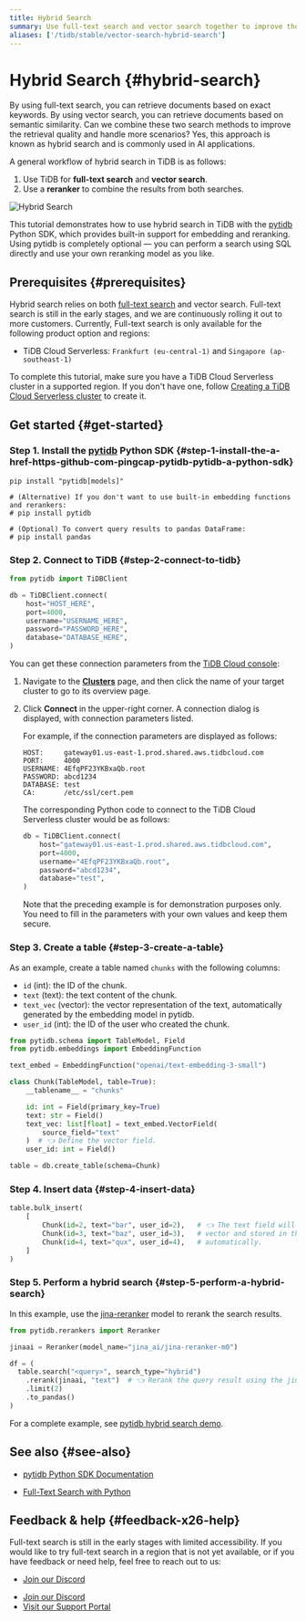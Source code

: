 ```yaml
---
title: Hybrid Search
summary: Use full-text search and vector search together to improve the retrieval quality.
aliases: ['/tidb/stable/vector-search-hybrid-search']
---
```


# Hybrid Search {#hybrid-search}

By using full-text search, you can retrieve documents based on exact keywords. By using vector search, you can retrieve documents based on semantic similarity. Can we combine these two search methods to improve the retrieval quality and handle more scenarios? Yes, this approach is known as hybrid search and is commonly used in AI applications.

A general workflow of hybrid search in TiDB is as follows:

1.  Use TiDB for **full-text search** and **vector search**.
2.  Use a **reranker** to combine the results from both searches.

![Hybrid Search](/media/vector-search/hybrid-search-overview.svg)

This tutorial demonstrates how to use hybrid search in TiDB with the [pytidb](https://github.com/pingcap/pytidb) Python SDK, which provides built-in support for embedding and reranking. Using pytidb is completely optional — you can perform a search using SQL directly and use your own reranking model as you like.

## Prerequisites {#prerequisites}

Hybrid search relies on both [full-text search](/tidb-cloud/vector-search-full-text-search-python.md) and vector search. Full-text search is still in the early stages, and we are continuously rolling it out to more customers. Currently, Full-text search is only available for the following product option and regions:

-   TiDB Cloud Serverless: `Frankfurt (eu-central-1)` and `Singapore (ap-southeast-1)`

To complete this tutorial, make sure you have a TiDB Cloud Serverless cluster in a supported region. If you don't have one, follow [Creating a TiDB Cloud Serverless cluster](/develop/dev-guide-build-cluster-in-cloud.md) to create it.

## Get started {#get-started}

### Step 1. Install the <a href="https://github.com/pingcap/pytidb">pytidb</a> Python SDK {#step-1-install-the-a-href-https-github-com-pingcap-pytidb-pytidb-a-python-sdk}

```shell
pip install "pytidb[models]"

# (Alternative) If you don't want to use built-in embedding functions and rerankers:
# pip install pytidb

# (Optional) To convert query results to pandas DataFrame:
# pip install pandas
```

### Step 2. Connect to TiDB {#step-2-connect-to-tidb}

```python
from pytidb import TiDBClient

db = TiDBClient.connect(
    host="HOST_HERE",
    port=4000,
    username="USERNAME_HERE",
    password="PASSWORD_HERE",
    database="DATABASE_HERE",
)
```

You can get these connection parameters from the [TiDB Cloud console](https://tidbcloud.com):

1.  Navigate to the [**Clusters**](https://tidbcloud.com/project/clusters) page, and then click the name of your target cluster to go to its overview page.

2.  Click **Connect** in the upper-right corner. A connection dialog is displayed, with connection parameters listed.

    For example, if the connection parameters are displayed as follows:

    ```text
    HOST:     gateway01.us-east-1.prod.shared.aws.tidbcloud.com
    PORT:     4000
    USERNAME: 4EfqPF23YKBxaQb.root
    PASSWORD: abcd1234
    DATABASE: test
    CA:       /etc/ssl/cert.pem
    ```

    The corresponding Python code to connect to the TiDB Cloud Serverless cluster would be as follows:

    ```python
    db = TiDBClient.connect(
        host="gateway01.us-east-1.prod.shared.aws.tidbcloud.com",
        port=4000,
        username="4EfqPF23YKBxaQb.root",
        password="abcd1234",
        database="test",
    )
    ```

    Note that the preceding example is for demonstration purposes only. You need to fill in the parameters with your own values and keep them secure.

### Step 3. Create a table {#step-3-create-a-table}

As an example, create a table named `chunks` with the following columns:

-   `id` (int): the ID of the chunk.
-   `text` (text): the text content of the chunk.
-   `text_vec` (vector): the vector representation of the text, automatically generated by the embedding model in pytidb.
-   `user_id` (int): the ID of the user who created the chunk.

```python
from pytidb.schema import TableModel, Field
from pytidb.embeddings import EmbeddingFunction

text_embed = EmbeddingFunction("openai/text-embedding-3-small")

class Chunk(TableModel, table=True):
    __tablename__ = "chunks"

    id: int = Field(primary_key=True)
    text: str = Field()
    text_vec: list[float] = text_embed.VectorField(
        source_field="text"
    )  # 👈 Define the vector field.
    user_id: int = Field()

table = db.create_table(schema=Chunk)
```

### Step 4. Insert data {#step-4-insert-data}

```python
table.bulk_insert(
    [
        Chunk(id=2, text="bar", user_id=2),   # 👈 The text field will be embedded to a
        Chunk(id=3, text="baz", user_id=3),   # vector and stored in the "text_vec" field
        Chunk(id=4, text="qux", user_id=4),   # automatically.
    ]
)
```

### Step 5. Perform a hybrid search {#step-5-perform-a-hybrid-search}

In this example, use the [jina-reranker](https://huggingface.co/jinaai/jina-reranker-m0) model to rerank the search results.

```python
from pytidb.rerankers import Reranker

jinaai = Reranker(model_name="jina_ai/jina-reranker-m0")

df = (
  table.search("<query>", search_type="hybrid")
    .rerank(jinaai, "text")  # 👈 Rerank the query result using the jinaai model.
    .limit(2)
    .to_pandas()
)
```

For a complete example, see [pytidb hybrid search demo](https://github.com/pingcap/pytidb/tree/main/examples/hybrid_search).

## See also {#see-also}

-   [pytidb Python SDK Documentation](https://github.com/pingcap/pytidb)

-   [Full-Text Search with Python](/tidb-cloud/vector-search-full-text-search-python.md)

## Feedback &#x26; help {#feedback-x26-help}

Full-text search is still in the early stages with limited accessibility. If you would like to try full-text search in a region that is not yet available, or if you have feedback or need help, feel free to reach out to us:

<CustomContent platform="tidb">

-   [Join our Discord](https://discord.gg/zcqexutz2R)

</CustomContent>

<CustomContent platform="tidb-cloud">

-   [Join our Discord](https://discord.gg/zcqexutz2R)
-   [Visit our Support Portal](https://tidb.support.pingcap.com/)

</CustomContent>
